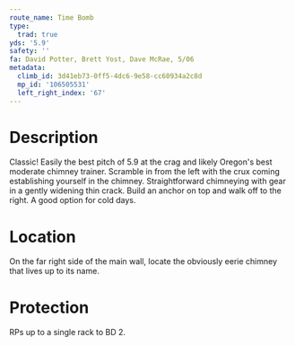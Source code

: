 ```yaml
---
route_name: Time Bomb
type:
  trad: true
yds: '5.9'
safety: ''
fa: David Potter, Brett Yost, Dave McRae, 5/06
metadata:
  climb_id: 3d41eb73-0ff5-4dc6-9e58-cc60934a2c8d
  mp_id: '106505531'
  left_right_index: '67'
---
```

# Description
Classic! Easily the best pitch of 5.9 at the crag and likely Oregon's best moderate chimney trainer.  Scramble in from the left with the crux coming establishing yourself in the chimney.  Straightforward chimneying with gear in a gently widening thin crack.  Build an anchor on top and walk off to the right.  A good option for cold days.

# Location
On the far right side of the main wall, locate the obviously eerie chimney that lives up to its name.

# Protection
RPs up to a single rack to BD 2.

